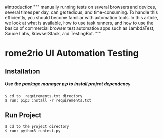 #introduction
"""
manually running tests on several browsers and devices, 
several times per day, can get tedious, and time-consuming. 
To handle this efficiently, you should become familiar with automation tools. 
In this article, we look at what is available, how to use task runners, 
and how to use the basics of commercial browser test automation apps such as LambdaTest, 
Sauce Labs, BrowserStack, and TestingBot.
"""
# rome2rio UI Automation Testing

## Installation
##### Use the package manager pip to install project dependency

    $ cd to  requirements.txt directory
    $ run: pip3 install -r requirements.txt

## Run Project
    $ cd to the project directory
    $ run: python3 runtest.py
